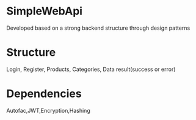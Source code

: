 # SimpleWebApi
Developed based on a strong backend structure through design patterns

# Structure
Login, Register, Products, Categories, Data result(success or error)

# Dependencies
Autofac,JWT,Encryption,Hashing

